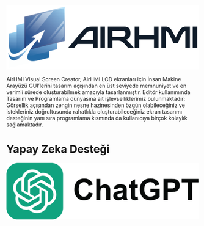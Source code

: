 ![Açıklama Metni](img/airhmiLogo.png)

AirHMI Visual Screen Creator, AirHMI LCD ekranları için İnsan Makine Arayüzü GUI’lerini tasarım açışından en üst seviyede memnuniyet ve en verimli sürede oluşturabilmek amacıyla tasarlanmıştır. Editör kullanımında Tasarım ve Programlama dünyasına ait işlevselliklerimiz bulunmaktadır: Görsellik açısından zengin nesne hazinesinden özgün olabileceğiniz ve istekleriniz doğrultusunda rahatlıkla oluşturabileceğiniz ekran tasarımı desteğinin yanı sıra programlama kısmında da kullanıcıya birçok kolaylık sağlamaktadır.

# Yapay Zeka Desteği


[![GitHub Logo](img/chat_gpt.png)](https://chatgpt.com/g/g-67bdb9fefaf0819188b0b92f73c22848-airhmi)
